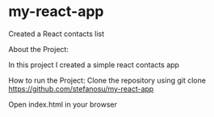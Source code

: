 # my-react-app
Created a React contacts list

About the Project:

In this project I created a simple react contacts app

How to run the Project: Clone the repository using git clone https://github.com/stefanosu/my-react-app

Open index.html in your browser
